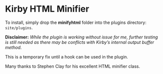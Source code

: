 # Kirby HTML Minifier

To install, simply drop the **minifyhtml** folder into the plugins directory: ``site/plugins``.

**Disclaimer:** *While the plugin is working without issue for me, further testing is still needed as there may be conflicts with Kirby’s internal output buffer method.*

This is a temporary fix until a hook can be used in the plugin.

Many thanks to Stephen Clay for his excellent HTML minifier class.